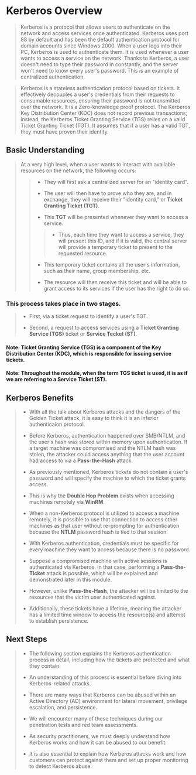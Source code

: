 # Kerberos Overview

> Kerberos is a protocol that allows users to authenticate on the network and access services once authenticated. Kerberos uses port 88 by default and has been the default authentication protocol for domain accounts since Windows 2000. When a user logs into their PC, Kerberos is used to authenticate them. It is used whenever a user wants to access a service on the network. Thanks to Kerberos, a user doesn't need to type their password in constantly, and the server won't need to know every user's password. This is an example of centralized authentication.  

> Kerberos is a stateless authentication protocol based on tickets. It effectively decouples a user's credentials from their requests to consumable resources, ensuring their password is not transmitted over the network. It is a Zero-knowledge proof protocol. The Kerberos Key Distribution Center (KDC) does not record previous transactions; instead, the Kerberos Ticket Granting Service (TGS) relies on a valid Ticket Granting Ticket (TGT). It assumes that if a user has a valid TGT, they must have proven their identity.  


## Basic Understanding
>
> At a very high level, when a user wants to interact with available resources on the network, the following occurs:
>
>> - They will first ask a centralized server for an "identity card".  
>>
>> - The user will then have to prove who they are, and in exchange, they will receive their "identity card," or **Ticket Granting Ticket (TGT)**.  
>>
>> - This **TGT** will be presented whenever they want to access a service.  
>>> - Thus, each time they want to access a service, they will present this ID, and if it is valid, the central server will provide a temporary ticket to present to the requested resource.
>>
>> - This temporary ticket contains all the user's information, such as their name, group membership, etc.
>>
>> - The resource will then receive this ticket and will be able to grant access to its services if the user has the right to do so.
>
### This process takes place in two stages.  
>
> - First, via a ticket request to identify a user's TGT.
>
> - Second, a request to access services using a **Ticket Granting Service (TGS)** ticket or **Service Tecket (ST)**. 

#### Note: Ticket Granting Service (TGS) is a component of the Key Distribution Center (KDC), which is responsible for issuing service tickets.  

#### Note: Throughout the module, when the term TGS ticket is used, it is as if we are referring to a Service Ticket (ST). 


## Kerberos Benefits  
>
> - With all the talk about Kerberos attacks and the dangers of the Golden Ticket attack, it is easy to think it is an inferior authenticaion protocol.  
>
> - Before Kerberos, authentication happened over SMB/NTLM, and the user's hash was stored within memory upon authentication. If a target machine was compromised and the NTLM hash was stolen, the attacker could access anything that the user account had access to via a **Pass-the-Hash** attack.
>
> - As previously mentioned, Kerberos tickets do not contain a user's password and will specify the machine to which the ticket grants access.
>
> - This is why the **Double Hop Problem** exists when accessing machines remotely via **WinRM**.  
>
> - When a non-Kerberos protocol is utilized to access a machine remotely, it is possible to use that connection to access other machines as that user without re-prompting for authentication because the **NTLM** password hash is tied to that session.  
>
> - With Kerberos authentication, credentials must be specific for every machine they want to access because there is no password.
>
> - Suppose a compromised machine with active sessions is authenticated via Kerberos. In that case, performing a **Pass-the-Ticket** attack is possible, which will be explained and demonstrated later in this module.  
>
> - However, unlike **Pass-the-Hash**, the attacker will be limited to the resources that the victim user authenticated against.  
>
> - Additionally, these tickets have a lifetime, meaning the attacker has a limited time window to access the resource(s) and attempt to establish persistence.

## Next Steps
>
> - The following section explains the Kerberos authentication process in detail, including how the tickets are protected and what they contain.
>
> - An understanding of this process is essential before diving into Kerberos-related attacks.  
>
> - There are many ways that Kerberos can be abused within an Active Directory (AD) environment for lateral movement, privilege escalation, and persistence.  
>
> - We will encounter many of these techniques during our penetration tests and red team assessments. 
>
> - As security practitioners, we must deeply understand how Kerberos works and how it can be abused to our benefit.  
>
> - It is also essential to explain how Kerberos attacks work and how customers can protect against them and set up proper monitoring to detect Kerberos abuse.

